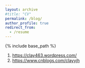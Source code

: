 ```yaml
---
layout: archive
#title: "CV"
permalink: /blog/
author_profile: true
redirect_from:
  - /resume
---
```


{% include base_path %}

1. <https://clay463.wordpress.com/>
2. <https://www.cnblogs.com/clayyjh>
